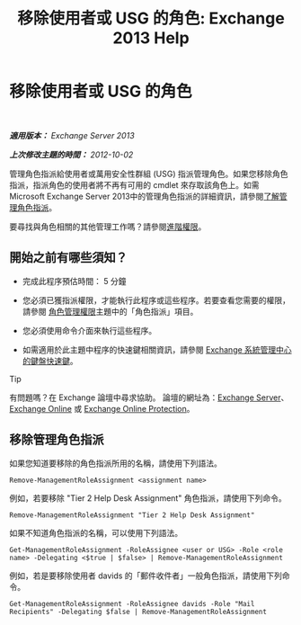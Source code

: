 ﻿---
title: '移除使用者或 USG 的角色: Exchange 2013 Help'
TOCTitle: 移除使用者或 USG 的角色
ms:assetid: df3510ef-e0c2-4d3c-81b0-7dc3e70c01a0
ms:mtpsurl: https://technet.microsoft.com/zh-tw/library/Dd351196(v=EXCHG.150)
ms:contentKeyID: 50474444
ms.date: 05/21/2018
mtps_version: v=EXCHG.150
ms.translationtype: MT
---

# 移除使用者或 USG 的角色

 

_**適用版本：** Exchange Server 2013_

_**上次修改主題的時間：** 2012-10-02_

管理角色指派給使用者或萬用安全性群組 (USG) 指派管理角色。如果您移除角色指派，指派角色的使用者將不再有可用的 cmdlet 來存取該角色上。如需 Microsoft Exchange Server 2013中的管理角色指派的詳細資訊，請參閱[了解管理角色指派](understanding-management-role-assignments-exchange-2013-help.md)。

要尋找與角色相關的其他管理工作嗎？請參閱[進階權限](advanced-permissions-exchange-2013-help.md)。

## 開始之前有哪些須知？

  - 完成此程序預估時間： 5 分鐘

  - 您必須已獲指派權限，才能執行此程序或這些程序。若要查看您需要的權限，請參閱 [角色管理權限](role-management-permissions-exchange-2013-help.md)主題中的「角色指派」項目。

  - 您必須使用命令介面來執行這些程序。

  - 如需適用於此主題中程序的快速鍵相關資訊，請參閱 [Exchange 系統管理中心的鍵盤快速鍵](keyboard-shortcuts-in-the-exchange-admin-center-exchange-online-protection-help.md)。


> [!TIP]  
> 有問題嗎？在 Exchange 論壇中尋求協助。 論壇的網址為：<a href="https://go.microsoft.com/fwlink/p/?linkid=60612">Exchange Server</a>、 <a href="https://go.microsoft.com/fwlink/p/?linkid=267542">Exchange Online</a> 或 <a href="https://go.microsoft.com/fwlink/p/?linkid=285351">Exchange Online Protection</a>。




## 移除管理角色指派

如果您知道要移除的角色指派所用的名稱，請使用下列語法。

    Remove-ManagementRoleAssignment <assignment name>

例如，若要移除 "Tier 2 Help Desk Assignment" 角色指派，請使用下列命令。

    Remove-ManagementRoleAssignment "Tier 2 Help Desk Assignment"

如果不知道角色指派的名稱，可以使用下列語法。

    Get-ManagementRoleAssignment -RoleAssignee <user or USG> -Role <role name> -Delegating <$true | $false> | Remove-ManagementRoleAssignment 

例如，若是要移除使用者 davids 的「郵件收件者」一般角色指派，請使用下列命令。

    Get-ManagementRoleAssignment -RoleAssignee davids -Role "Mail Recipients" -Delegating $false | Remove-ManagementRoleAssignment

